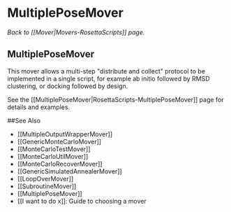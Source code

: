 # MultiplePoseMover
*Back to [[Mover|Movers-RosettaScripts]] page.*
## MultiplePoseMover

This mover allows a multi-step "distribute and collect" protocol to be implemented in a single script, for example ab initio followed by RMSD clustering, or docking followed by design.

See the [[MultiplePoseMover|RosettaScripts-MultiplePoseMover]] page for details and examples.

##See Also

* [[MultipleOutputWrapperMover]]
* [[GenericMonteCarloMover]]
* [[MonteCarloTestMover]]
* [[MonteCarloUtilMover]]
* [[MonteCarloRecoverMover]]
* [[GenericSimulatedAnnealerMover]]
* [[LoopOverMover]]
* [[SubroutineMover]]
* [[MultiplePoseMover]]
* [[I want to do x]]: Guide to choosing a mover
